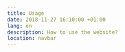 ```yaml
---
title: Usage
date: 2018-11-27 16:10:00 +01:00
lang: en
description: How to use the website?
location: navbar
---
```


